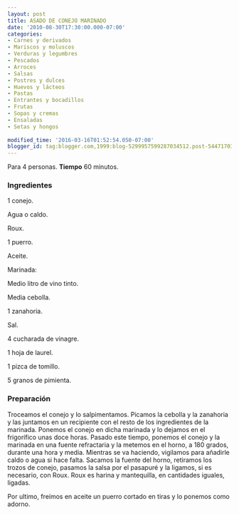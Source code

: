 ```yaml
---
layout: post
title: ASADO DE CONEJO MARINADO
date: '2010-08-30T17:30:00.000-07:00'
categories:
- Carnes y derivados
- Mariscos y moluscos
- Verduras y legumbres
- Pescados
- Arroces
- Salsas
- Postres y dulces
- Huevos y lácteos
- Pastas
- Entrantes y bocadillos
- Frutas
- Sopas y cremas
- Ensaladas
- Setas y hongos
 
modified_time: '2016-03-16T01:52:54.050-07:00'
blogger_id: tag:blogger.com,1999:blog-5299957599287034512.post-5447170389664238224
---
```


Para 4 personas.
<b>Tiempo</b> 60 minutos.

<h3>Ingredientes</h3>

1 conejo.

Agua o caldo.

Roux.

1 puerro.

Aceite.

Marinada:

Medio litro de vino tinto.

Media cebolla.

1 zanahoria.

Sal.

4 cucharada de vinagre.

1 hoja de laurel.

1 pizca de tomillo.

5 granos de pimienta.

<h3>Preparación</h3>

Troceamos el conejo y lo salpimentamos. Picamos la cebolla y la zanahoria y las juntamos en un recipiente con el resto de los ingredientes de la marinada. Ponemos el conejo en dicha marinada y lo dejamos en el frigorífico unas doce horas. Pasado este tiempo, ponemos el conejo y la marinada en una fuente refractaria y la metemos en el horno, a 180 grados, durante una hora y media. Mientras se va haciendo, vigilamos para añadirle caldo o agua si hace falta. Sacamos la fuente del horno, retiramos los trozos de conejo, pasamos la salsa por el pasapuré y la ligamos, si es necesario, con Roux. Roux es harina y mantequilla, en cantidades iguales, ligadas.

Por ultimo, freímos en aceite un puerro cortado en tiras y lo ponemos como adorno.

